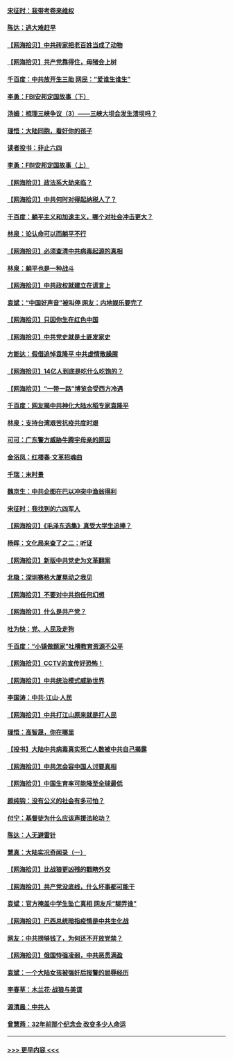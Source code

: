 #### [宋征时：我带考卷来维权](../pages/nsc993/n12994088.md?t=06031451) 
#### [陈达：逃大难赶早](../pages/nsc993/n12993569.md?t=06031451) 
#### [【网海拾贝】中共砖家把老百姓当成了动物](../pages/nsc993/n12993483.md?t=06031451) 
#### [【网海拾贝】共产党靠得住，母猪会上树](../pages/nsc993/n12990730.md?t=06031451) 
#### [千百度：中共放开生三胎 网民：“爱谁生谁生”](../pages/nsc993/n12990644.md?t=06031451) 
#### [李勇：FBI安邦定国故事（下）](../pages/nsc993/n12987854.md?t=06031451) 
#### [汤姆：梳理三峡争议（3）——三峡大坝会发生溃坝吗？](../pages/nsc993/n12989806.md?t=06031451) 
#### [理悟：大陆同胞，看好你的孩子](../pages/nsc993/n12989778.md?t=06031451) 
#### [读者投书：非止六四](../pages/nsc993/n12989673.md?t=06031451) 
#### [李勇：FBI安邦定国故事（上）](../pages/nsc993/n12987749.md?t=06031451) 
#### [【网海拾贝】政法系大劫来临？](../pages/nsc993/n12987596.md?t=06031451) 
#### [【网海拾贝】中共何时对得起纳税人了？](../pages/nsc993/n12985578.md?t=06031451) 
#### [千百度：躺平主义和加速主义，哪个对社会冲击更大？](../pages/nsc993/n12985512.md?t=06031451) 
#### [林泉：论认命可以而躺平不行](../pages/nsc993/n12985505.md?t=06031451) 
#### [【网海拾贝】必须查清中共病毒起源的真相](../pages/nsc993/n12984276.md?t=06031451) 
#### [林泉：躺平也是一种战斗](../pages/nsc993/n12984194.md?t=06031451) 
#### [【网海拾贝】中共政权就建立在谎言上](../pages/nsc993/n12981880.md?t=06031451) 
#### [袁斌：“中国好声音”被叫停 网友：内地娱乐要完了](../pages/nsc993/n12981826.md?t=06031451) 
#### [【网海拾贝】只因你生在红色中国](../pages/nsc993/n12979096.md?t=06031451) 
#### [【网海拾贝】中共党史就是土匪发家史](../pages/nsc993/n12976478.md?t=06031451) 
#### [方能达：假借追悼袁隆平 中共虚情散臊腥](../pages/nsc993/n12976396.md?t=06031451) 
#### [【网海拾贝】14亿人到底是吃什么吃饱的？](../pages/nsc993/n12974125.md?t=06031451) 
#### [【网海拾贝】“一带一路”博览会受西方冷遇](../pages/nsc993/n12971787.md?t=06031451) 
#### [千百度：网友揭中共神化大陆水稻专家袁隆平](../pages/nsc993/n12971733.md?t=06031451) 
#### [林泉：支持台湾艰苦抗疫共度时艰](../pages/nsc993/n12971350.md?t=06031451) 
#### [可可：广东警方威胁牛腾宇母亲的原因](../pages/nsc993/n12971100.md?t=06031451) 
#### [金浴凤：红楼春·文革招魂曲](../pages/nsc993/n12970354.md?t=06031451) 
#### [千瑞：末时景](../pages/nsc993/n12970337.md?t=06031451) 
#### [魏京生：中共企图在巴以冲突中渔翁得利](../pages/nsc993/n12970286.md?t=06031451) 
#### [宋征时：我找到的六四军人](../pages/nsc993/n12970213.md?t=06031451) 
#### [【网海拾贝】《毛泽东选集》真受大学生追捧？](../pages/nsc993/n12968779.md?t=06031451) 
#### [杨晖：文化局来查了之二：听证](../pages/nsc993/n12966528.md?t=06031451) 
#### [【网海拾贝】新版中共党史为文革翻案](../pages/nsc993/n12967526.md?t=06031451) 
#### [北隐：深圳赛格大厦晃动之我见](../pages/nsc993/n12967393.md?t=06031451) 
#### [【网海拾贝】不要对中共抱任何幻想](../pages/nsc993/n12965222.md?t=06031451) 
#### [【网海拾贝】什么是共产党？](../pages/nsc993/n12962781.md?t=06031451) 
#### [吐为快：党、人民及走狗](../pages/nsc993/n12962747.md?t=06031451) 
#### [千百度：“小镇做题家”吐槽教育资源不公平](../pages/nsc993/n12962705.md?t=06031451) 
#### [【网海拾贝】CCTV的宣传好恐怖！](../pages/nsc993/n12959984.md?t=06031451) 
#### [【网海拾贝】中共统治模式威胁世界](../pages/nsc993/n12957622.md?t=06031451) 
#### [李国涛：中共‧江山‧人民](../pages/nsc993/n12957502.md?t=06031451) 
#### [【网海拾贝】中共打江山原来就是打人民](../pages/nsc993/n12954345.md?t=06031451) 
#### [理悟：高智晟，你在哪里](../pages/nsc993/n12953115.md?t=06031451) 
#### [【投书】大陆中共病毒真实死亡人数被中共自己揭露](../pages/nsc993/n12953050.md?t=06031451) 
#### [【网海拾贝】中共怎会容中国人讨要真相](../pages/nsc993/n12952161.md?t=06031451) 
#### [【网海拾贝】中国生育率可能降至全球最低](../pages/nsc993/n12948793.md?t=06031451) 
#### [颜纯钩：没有公义的社会有多可怕？](../pages/nsc993/n12947626.md?t=06031451) 
#### [付宁：基督徒为什么应该声援法轮功？](../pages/nsc993/n12947233.md?t=06031451) 
#### [陈达：人无避雷针](../pages/nsc993/n12947098.md?t=06031451) 
#### [慧真：大陆实况奇闻录（一）](../pages/nsc993/n12945811.md?t=06031451) 
#### [【网海拾贝】比战狼更凶残的戳瞎外交](../pages/nsc993/n12945717.md?t=06031451) 
#### [【网海拾贝】共产党没底线，什么坏事都可能干](../pages/nsc993/n12942090.md?t=06031451) 
#### [袁斌：官方掩盖中学生坠亡真相 网友斥“糊弄谁”](../pages/nsc993/n12942029.md?t=06031451) 
#### [【网海拾贝】巴西总统暗指疫情是中共生化战](../pages/nsc993/n12938999.md?t=06031451) 
#### [网友：中共捞够钱了，为何还不开放党禁？](../pages/nsc993/n12938952.md?t=06031451) 
#### [【网海拾贝】俄国恃强凌弱，中共恶贯满盈](../pages/nsc993/n12936626.md?t=06031451) 
#### [袁斌：一个大陆女孩被强奸后报警的屈辱经历](../pages/nsc993/n12936547.md?t=06031451) 
#### [李春草：木兰花·战狼与美谍](../pages/nsc993/n12935995.md?t=06031451) 
#### [源清晨：中共人](../pages/nsc993/n12935589.md?t=06031451) 
#### [曾慧燕：32年前那个纪念会 改变多少人命运](../pages/nsc993/n12934233.md?t=06031451) 

----
#### [ >>> 更早内容 <<< ](../indexes/nsc993-earlier.md)
